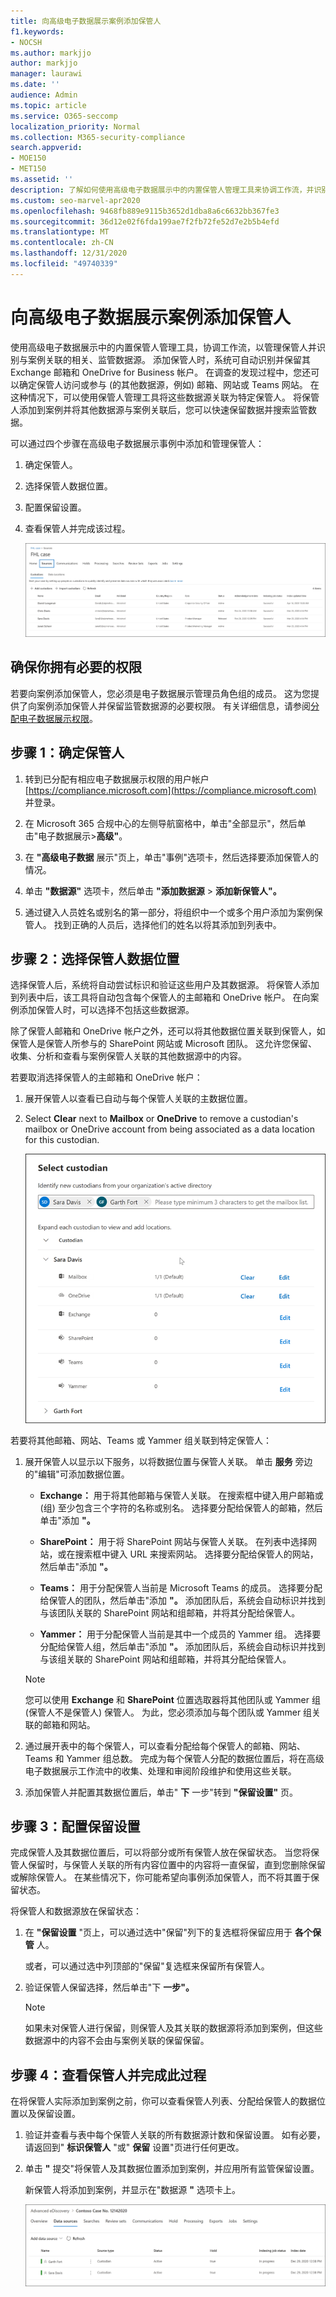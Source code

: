 ```yaml
---
title: 向高级电子数据展示案例添加保管人
f1.keywords:
- NOCSH
ms.author: markjjo
author: markjjo
manager: laurawi
ms.date: ''
audience: Admin
ms.topic: article
ms.service: O365-seccomp
localization_priority: Normal
ms.collection: M365-security-compliance
search.appverid:
- MOE150
- MET150
ms.assetid: ''
description: 了解如何使用高级电子数据展示中的内置保管人管理工具来协调工作流，并识别案例的相关数据源。
ms.custom: seo-marvel-apr2020
ms.openlocfilehash: 9468fb889e9115b3652d1dba8a6c6632bb367fe3
ms.sourcegitcommit: 36d12e02f6fda199ae7f2fb72fe52d7e2b5b4efd
ms.translationtype: MT
ms.contentlocale: zh-CN
ms.lasthandoff: 12/31/2020
ms.locfileid: "49740339"
---
```

# <a name="add-custodians-to-an-advanced-ediscovery-case"></a>向高级电子数据展示案例添加保管人

使用高级电子数据展示中的内置保管人管理工具，协调工作流，以管理保管人并识别与案例关联的相关、监管数据源。 添加保管人时，系统可自动识别并保留其 Exchange 邮箱和 OneDrive for Business 帐户。 在调查的发现过程中，您还可以确定保管人访问或参与 (的其他数据源，例如) 邮箱、网站或 Teams 网站。 在这种情况下，可以使用保管人管理工具将这些数据源关联为特定保管人。 将保管人添加到案例并将其他数据源与案例关联后，您可以快速保留数据并搜索监管数据。

可以通过四个步骤在高级电子数据展示事例中添加和管理保管人：

1. 确定保管人。

2. 选择保管人数据位置。

3. 配置保留设置。

4. 查看保管人并完成该过程。

   [![高级电子数据展示案例中的"源"选项卡 ](../media/AeD-Sources-Tab.png)](../media/AeD-Sources-Tab.png#lightbox)

## <a name="make-sure-you-have-the-necessary-permissions"></a>确保你拥有必要的权限

若要向案例添加保管人，您必须是电子数据展示管理员角色组的成员。 这为您提供了向案例添加保管人并保留监管数据源的必要权限。 有关详细信息，请参阅[分配电子数据展示权限](get-started-with-advanced-ediscovery.md#step-2-assign-ediscovery-permissions)。

## <a name="step-1-identify-custodians"></a>步骤 1：确定保管人

1. 转到已分配有相应电子数据展示权限的用户帐户 [https://compliance.microsoft.com](https://compliance.microsoft.com) 并登录。

2. 在 Microsoft 365 合规中心的左侧导航窗格中，单击"全部显示"，然后单击"电子数据展示>**高级"**。

3. 在 **"高级电子数据** 展示"页上，单击"事例"选项卡，然后选择要添加保管人的情况。

4. 单击 **"数据源"** 选项卡，然后单击 **"添加数据源**  >  **添加新保管人"。**

5. 通过键入人员姓名或别名的第一部分，将组织中一个或多个用户添加为案例保管人。 找到正确的人员后，选择他们的姓名以将其添加到列表中。

## <a name="step-2-choose-custodian-data-locations"></a>步骤 2：选择保管人数据位置

选择保管人后，系统将自动尝试标识和验证这些用户及其数据源。 将保管人添加到列表中后，该工具将自动包含每个保管人的主邮箱和 OneDrive 帐户。 在向案例添加保管人时，可以选择不包括这些数据源。

除了保管人邮箱和 OneDrive 帐户之外，还可以将其他数据位置关联到保管人，如保管人是保管人所参与的 SharePoint 网站或 Microsoft 团队。 这允许您保留、收集、分析和查看与案例保管人关联的其他数据源中的内容。

若要取消选择保管人的主邮箱和 OneDrive 帐户：

1. 展开保管人以查看已自动与每个保管人关联的主数据位置。

2. Select **Clear** next to **Mailbox** or **OneDrive** to remove a custodian's mailbox or OneDrive account from being associated as a data location for this custodian.

   ![将位置配置为与保管人关联](../media/ConfigureCustodianLocations.png)

若要将其他邮箱、网站、Teams 或 Yammer 组关联到特定保管人：

1. 展开保管人以显示以下服务，以将数据位置与保管人关联。 单击 **服务** 旁边的"编辑"可添加数据位置。

   - **Exchange：** 用于将其他邮箱与保管人关联。 在搜索框中键入用户邮箱或 (组) 至少包含三个字符的名称或别名。 选择要分配给保管人的邮箱，然后单击"添加 **"。**

   - **SharePoint：** 用于将 SharePoint 网站与保管人关联。 在列表中选择网站，或在搜索框中键入 URL 来搜索网站。 选择要分配给保管人的网站，然后单击"添加 **"。**

   - **Teams：** 用于分配保管人当前是 Microsoft Teams 的成员。 选择要分配给保管人的团队，然后单击"添加 **"。** 添加团队后，系统会自动标识并找到与该团队关联的 SharePoint 网站和组邮箱，并将其分配给保管人。

   - **Yammer：** 用于分配保管人当前是其中一个成员的 Yammer 组。 选择要分配给保管人组，然后单击"添加 **"。** 添加团队后，系统会自动标识并找到与该组关联的 SharePoint 网站和组邮箱，并将其分配给保管人。

   > [!NOTE]
   > 您可以使用 **Exchange** 和 **SharePoint** 位置选取器将其他团队或 Yammer 组 (保管人不是保管人) 保管人。 为此，您必须添加与每个团队或 Yammer 组关联的邮箱和网站。

2. 通过展开表中的每个保管人，可以查看分配给每个保管人的邮箱、网站、Teams 和 Yammer 组总数。 完成为每个保管人分配的数据位置后，将在高级电子数据展示工作流中的收集、处理和审阅阶段维护和使用这些关联。

3. 添加保管人并配置其数据位置后，单击" **下** 一步"转到 **"保留设置"** 页。  

## <a name="step-3-configure-hold-settings"></a>步骤 3：配置保留设置

 完成保管人及其数据位置后，可以将部分或所有保管人放在保留状态。 当您将保管人保留时，与保管人关联的所有内容位置中的内容将一直保留，直到您删除保留或解除保管人。 在某些情况下，你可能希望向事例添加保管人，而不将其置于保留状态。

将保管人和数据源放在保留状态：

1. 在 **"保留设置** "页上，可以通过选中"保留"列下的复选框将保留应用于 **各个保管** 人。

   或者，可以通过选中列顶部的"保留"复选框来保留所有保管人。

2. 验证保管人保留选择，然后单击"下 **一步"。**

   > [!NOTE]
   > 如果未对保管人进行保留，则保管人及其关联的数据源将添加到案例，但这些数据源中的内容不会由与案例关联的保留保留。

## <a name="step-4-review-the-custodians-and-complete-the-process"></a>步骤 4：查看保管人并完成此过程

在将保管人实际添加到案例之前，你可以查看保管人列表、分配给保管人的数据位置以及保留设置。

1. 验证并查看与表中每个保管人关联的所有数据源计数和保留设置。 如有必要，请返回到" **标识保管人** "或" **保留** 设置"页进行任何更改。

2. 单击 **"** 提交"将保管人及其数据位置添加到案例，并应用所有监管保留设置。

   新保管人将添加到案例，并显示在"数据源 **"** 选项卡上。

   [!["数据源"选项卡上列出的保管人 ](../media/DataSourcesTab.png)](../media/DataSourcesTab.png#lightbox)

